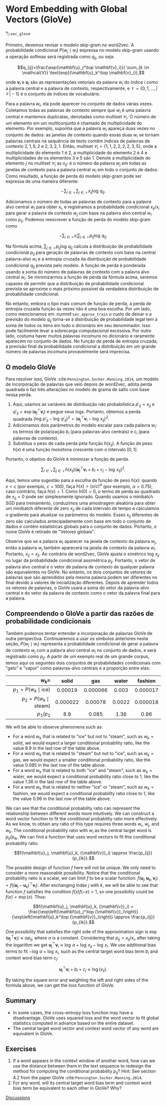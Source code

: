 # Word Embedding with Global Vectors (GloVe)
:label:`sec_glove`

Primeiro, devemos revisar o modelo skip-gram no word2vec. A probabilidade condicional $P(w_j\mid w_i)$ expressa no modelo skip-gram usando a operação softmax será registrada como $q_{ij}$, ou seja:

$$q_{ij}=\frac{\exp(\mathbf{u}_j^\top \mathbf{v}_i)}{ \sum_{k \in \mathcal{V}} \text{exp}(\mathbf{u}_k^\top \mathbf{v}_i)},$$

onde $\mathbf{v}_i$ e $\mathbf{u}_i$ são as representações vetoriais da palavra $w_i$ do índice $i$ como a palavra central e a palavra de contexto, respectivamente, e $\mathcal{V} = \{0, 1, \ldots, |\mathcal{V}|-1\}$ é o conjunto de índices de vocabulário.

Para a palavra $w_i$, ela pode aparecer no conjunto de dados várias vezes. Coletamos todas as palavras de contexto sempre que $w_i$ é uma palavra central e mantemos duplicatas, denotadas como multiset $\mathcal{C}_i$. O número de um elemento em um multiconjunto é chamado de multiplicidade do elemento. Por exemplo, suponha que a palavra $w_i$ apareça duas vezes no conjunto de dados: as janelas de contexto quando essas duas $w_i$ se tornam palavras centrais na sequência de texto contêm índices de palavras de contexto $2, 1, 5, 2$ e $2, 3, 2, 1$. Então, multiset $\mathcal{C}_i = \{1, 1, 2, 2, 2, 2, 3, 5\}$, onde a multiplicidade do elemento 1 é 2, a multiplicidade do elemento 2 é 4 e multiplicidades de os elementos 3 e 5 são 1. Denote a multiplicidade do elemento $j$ no multiset $\mathcal{C}_i$ as $x_{ij}$: é o número da palavra $w_j$ em todas as janelas de contexto para a palavra central $w_i$ em todo o conjunto de dados. Como resultado, a função de perda do modelo skip-gram pode ser expressa de uma maneira diferente:

$$-\sum_{i\in\mathcal{V}}\sum_{j\in\mathcal{V}} x_{ij} \log\,q_{ij}.$$

Adicionamos o número de todas as palavras de contexto para a palavra alvo central $w_i$ para obter $x_i$, e registramos a probabilidade condicional $x_{ij}/x_i$ para gerar a palavra de contexto $w_j$ com base na palavra alvo central $w_i$ como $p_{ij}$. Podemos reescrever a função de perda do modelo skip-gram como

$$-\sum_{i\in\mathcal{V}} x_i \sum_{j\in\mathcal{V}} p_{ij} \log\,q_{ij}.$$

Na fórmula acima, $\sum_{j\in\mathcal{V}} p_{ij} \log\,q_{ij}$ calcula a distribuição de probabilidade condicional $p_{ij}$ para geração de palavras de contexto com base na central palavra-alvo $w_i$ e a entropia cruzada da distribuição de probabilidade condicional $q_{ij}$ prevista pelo modelo. A função de perda é ponderada usando a soma do número de palavras de contexto com a palavra alvo central $w_i$. Se minimizarmos a função de perda da fórmula acima, seremos capazes de permitir que a distribuição de probabilidade condicional prevista se aproxime o mais próximo possível da verdadeira distribuição de probabilidade condicional.

No entanto, embora o tipo mais comum de função de perda, a perda de entropia cruzada
função às vezes não é uma boa escolha. Por um lado, como mencionamos em
:numref:`sec_approx_train`
o custo de deixar o
a previsão do modelo $q_{ij}$ torna-se a distribuição de probabilidade legal tem a soma
de todos os itens em todo o dicionário em seu denominador. Isso pode facilmente levar
a sobrecarga computacional excessiva. Por outro lado, costuma haver muitos
palavras incomuns no dicionário e raramente aparecem no conjunto de dados. No
função de perda de entropia cruzada, a previsão final da probabilidade condicional
a distribuição em um grande número de palavras incomuns provavelmente será imprecisa.



## O modelo GloVe

Para resolver isso, GloVe :cite:`Pennington.Socher.Manning.2014`, um modelo de incorporação de palavras que veio depois de word2vec, adota
perda quadrada e faz três alterações no modelo de grama de salto com base nessa perda.

1. Aqui, usamos as variáveis de distribuição não probabilística $p'_{ij}=x_{ij}$ e $q'_{ij}=\exp(\mathbf{u}_j^\top \mathbf{v}_i)$ e pegue seus logs. Portanto, obtemos a perda quadrada $\left(\log\,p'_{ij} - \log\,q'_{ij}\right)^2 = \left(\mathbf{u}_j^\top \mathbf{v}_i - \log\,x_{ij}\right)^2$.
2. Adicionamos dois parâmetros do modelo escalar para cada palavra $w_i$: os termos de polarização $b_i$ (para palavras-alvo centrais) e $c_i$ (para palavras de contexto).
3. Substitua o peso de cada perda pela função $h(x_{ij})$. A função de peso $h(x)$ é uma função monótona crescente com o intervalo $[0, 1]$.

Portanto, o objetivo do GloVe é minimizar a função de perda.

$$\sum_{i\in\mathcal{V}} \sum_{j\in\mathcal{V}} h(x_{ij}) \left(\mathbf{u}_j^\top \mathbf{v}_i + b_i + c_j - \log\,x_{ij}\right)^2.$$

Aqui, temos uma sugestão para a escolha da função de peso $h(x)$: quando $x<c$ (por exemplo, $c=100$), faça $h(x) = (x/c) ^\alpha$ (por exemplo, $\alpha = 0.75$), caso contrário, faça $h(x) = 1$. Como $h(0)=0$, o termo de perda ao quadrado de $x_{ij}=0$ pode ser simplesmente ignorado. Quando usamos o minibatch SGD para treinamento, conduzimos uma amostragem aleatória para obter um minibatch diferente de zero $x_{ij}$ de cada intervalo de tempo e calculamos o gradiente para atualizar os parâmetros do modelo. Esses $x_{ij}$ diferentes de zero são calculados antecipadamente com base em todo o conjunto de dados e contêm estatísticas globais para o conjunto de dados. Portanto, o nome GloVe é retirado de "Vetores globais".

Observe que se a palavra $w_i$ aparecer na janela de contexto da palavra $w_j$, então a palavra $w_j$ também aparecerá na janela de contexto da palavra $w_i$. Portanto, $x_{ij}=x_{ji}$. Ao contrário de word2vec, GloVe ajusta o simétrico $\log\, x_{ij}$ no lugar da probabilidade condicional assimétrica $p_{ij}$. Portanto, o vetor de palavra alvo central e o vetor de palavra de contexto de qualquer palavra são equivalentes no GloVe. No entanto, os dois conjuntos de vetores de palavras que são aprendidos pela mesma palavra podem ser diferentes no final devido a valores de inicialização diferentes. Depois de aprender todos os vetores de palavras, o GloVe usará a soma do vetor da palavra-alvo central e do vetor da palavra de contexto como o vetor da palavra final para a palavra.


## Compreendendo o GloVe a partir das razões de probabilidade condicionais

Também podemos tentar entender a incorporação de palavras GloVe de outra perspectiva. Continuaremos a usar os símbolos anteriores nesta seção, $P(w_j \mid w_i)$ representa a probabilidade condicional de gerar a palavra de contexto $w_j$ com a palavra alvo central $w_i$ no conjunto de dados, e será registrado como $p_{ij}$. A partir de um exemplo real de um grande corpus, temos aqui os seguintes dois conjuntos de probabilidades condicionais com "gelo" e "vapor" como palavras-alvo centrais e a proporção entre elas:

|$w_k$=|solid|gas|water|fashion|
|--:|:-:|:-:|:-:|:-:|
|$p_1=P(w_k\mid \text{ice})$|0.00019|0.000066|0.003|0.000017|
|$p_2=P(w_k\mid\text{steam})$|0.000022|0.00078|0.0022|0.000018|
|$p_1/p_2$|8.9|0.085|1.36|0.96|

We will be able to observe phenomena such as:

* For a word $w_k$ that is related to "ice" but not to "steam", such as $w_k=\text{solid}$, we would expect a larger conditional probability ratio, like the value 8.9 in the last row of the table above.
* For a word $w_k$ that is related to "steam" but not to "ice", such as $w_k=\text{gas}$, we would expect a smaller conditional probability ratio, like the value 0.085 in the last row of the table above.
* For a word $w_k$ that is related to both "ice" and "steam", such as $w_k=\text{water}$, we would expect a conditional probability ratio close to 1, like the value 1.36 in the last row of the table above.
* For a word $w_k$ that is related to neither "ice" or "steam", such as $w_k=\text{fashion}$, we would expect a conditional probability ratio close to 1, like the value 0.96 in the last row of the table above.

We can see that the conditional probability ratio can represent the relationship between different words more intuitively. We can construct a word vector function to fit the conditional probability ratio more effectively. As we know, to obtain any ratio of this type requires three words $w_i$, $w_j$, and $w_k$. The conditional probability ratio with $w_i$ as the central target word is ${p_{ij}}/{p_{ik}}$. We can find a function that uses word vectors to fit this conditional probability ratio.

$$f(\mathbf{u}_j, \mathbf{u}_k, {\mathbf{v}}_i) \approx \frac{p_{ij}}{p_{ik}}.$$

The possible design of function $f$ here will not be unique. We only need to consider a more reasonable possibility. Notice that the conditional probability ratio is a scalar, we can limit $f$ to be a scalar function: $f(\mathbf{u}_j, \mathbf{u}_k, {\mathbf{v}}_i) = f\left((\mathbf{u}_j - \mathbf{u}_k)^\top {\mathbf{v}}_i\right)$. After exchanging index $j$ with $k$, we will be able to see that function $f$ satisfies the condition $f(x)f(-x)=1$, so one possibility could be $f(x)=\exp(x)$. Thus:

$$f(\mathbf{u}_j, \mathbf{u}_k, {\mathbf{v}}_i) = \frac{\exp\left(\mathbf{u}_j^\top {\mathbf{v}}_i\right)}{\exp\left(\mathbf{u}_k^\top {\mathbf{v}}_i\right)} \approx \frac{p_{ij}}{p_{ik}}.$$

One possibility that satisfies the right side of the approximation sign is $\exp\left(\mathbf{u}_j^\top {\mathbf{v}}_i\right) \approx \alpha p_{ij}$, where $\alpha$ is a constant. Considering that $p_{ij}=x_{ij}/x_i$, after taking the logarithm we get $\mathbf{u}_j^\top {\mathbf{v}}_i \approx \log\,\alpha + \log\,x_{ij} - \log\,x_i$. We use additional bias terms to fit $- \log\, \alpha + \log\, x_i$, such as the central target word bias term $b_i$ and context word bias term $c_j$:

$$\mathbf{u}_j^\top \mathbf{v}_i + b_i + c_j \approx \log(x_{ij}).$$

By taking the square error and weighting the left and right sides of the formula above, we can get the loss function of GloVe.


## Summary

* In some cases, the cross-entropy loss function may have a disadvantage. GloVe uses squared loss and the word vector to fit global statistics computed in advance based on the entire dataset.
* The central target word vector and context word vector of any word are equivalent in GloVe.


## Exercises

1. If a word appears in the context window of another word, how can we use the
  distance between them in the text sequence to redesign the method for
  computing the conditional probability $p_{ij}$? Hint: See section 4.2 from the
  paper GloVe :cite:`Pennington.Socher.Manning.2014`.
1. For any word, will its central target word bias term and context word bias term be equivalent to each other in GloVe? Why?


[Discussions](https://discuss.d2l.ai/t/385)
<!--stackedit_data:
eyJoaXN0b3J5IjpbNjQzOTk2MTY4LC0xMDE3ODc2MjgxXX0=
-->
